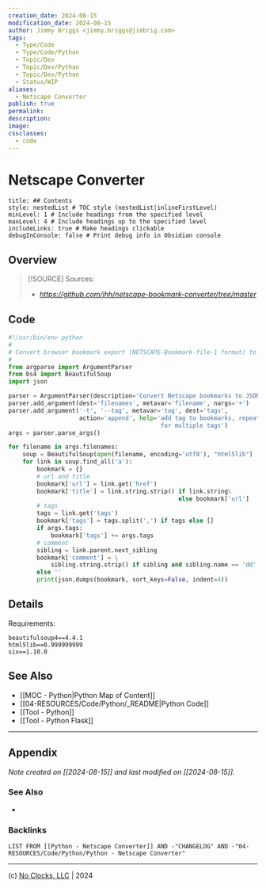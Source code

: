 ```yaml
---
creation_date: 2024-08-15
modification_date: 2024-08-15
author: Jimmy Briggs <jimmy.briggs@jimbrig.com>
tags:
  - Type/Code
  - Type/Code/Python
  - Topic/Dev
  - Topic/Dev/Python
  - Topic/Dev/Python
  - Status/WIP
aliases:
  - Netscape Converter
publish: true
permalink:
description:
image:
cssclasses:
  - code
---
```


# Netscape Converter

```table-of-contents
title: ## Contents 
style: nestedList # TOC style (nestedList|inlineFirstLevel)
minLevel: 1 # Include headings from the specified level
maxLevel: 4 # Include headings up to the specified level
includeLinks: true # Make headings clickable
debugInConsole: false # Print debug info in Obsidian console
```

## Overview

> [!SOURCE] Sources:
> - *https://github.com/jhh/netscape-bookmark-converter/tree/master*

## Code

```python
#!/usr/bin/env python
#
# Convert browser bookmark export (NETSCAPE-Bookmark-file-1 format) to json
#
from argparse import ArgumentParser
from bs4 import BeautifulSoup
import json

parser = ArgumentParser(description='Convert Netscape bookmarks to JSON')
parser.add_argument(dest='filenames', metavar='filename', nargs='+')
parser.add_argument('-t', '--tag', metavar='tag', dest='tags',
                    action='append', help='add tag to bookmarks, repeat \
                                           for multiple tags')
args = parser.parse_args()

for filename in args.filenames:
    soup = BeautifulSoup(open(filename, encoding='utf8'), "html5lib")
    for link in soup.find_all('a'):
        bookmark = {}
        # url and title
        bookmark['url'] = link.get('href')
        bookmark['title'] = link.string.strip() if link.string\
                                                else bookmark['url']
        # tags
        tags = link.get('tags')
        bookmark['tags'] = tags.split(',') if tags else []
        if args.tags:
            bookmark['tags'] += args.tags
        # comment
        sibling = link.parent.next_sibling
        bookmark['comment'] = \
            sibling.string.strip() if sibling and sibling.name == 'dd' \
        else ''
        print(json.dumps(bookmark, sort_keys=False, indent=4))
```

## Details

Requirements:

```plaintext
beautifulsoup4==4.4.1
html5lib==0.999999999
six==1.10.0
```

## See Also

- [[MOC - Python|Python Map of Content]]
- [[04-RESOURCES/Code/Python/_README|Python Code]]
- [[Tool - Python]]
- [[Tool - Python Flask]]


***

## Appendix

*Note created on [[2024-08-15]] and last modified on [[2024-08-15]].*

### See Also

- 

### Backlinks

```dataview
LIST FROM [[Python - Netscape Converter]] AND -"CHANGELOG" AND -"04-RESOURCES/Code/Python/Python - Netscape Converter"
```

***

(c) [No Clocks, LLC](https://github.com/noclocks) | 2024